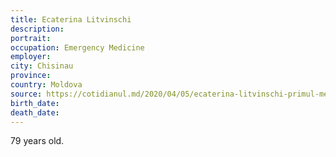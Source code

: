 ```yaml
---
title: Ecaterina Litvinschi
description: 
portrait: 
occupation: Emergency Medicine
employer: 
city: Chisinau
province: 
country: Moldova
source: https://cotidianul.md/2020/04/05/ecaterina-litvinschi-primul-medic-rapus-de-covid-19-in-r-moldova-va-fi-exhumata-si-reinhumata-alaturi-de-sot-doc/
birth_date: 
death_date: 
---
```


79 years old.